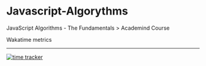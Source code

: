 # Javascript-Algorythms
JavaScript Algorithms - The Fundamentals > Academind Course


Wakatime metrics 
***

[![time tracker](https://wakatime.com/badge/github/1kevinson/Javascript-Algorythms.svg)](https://wakatime.com/badge/github/1kevinson/Javascript-Algorythms)
